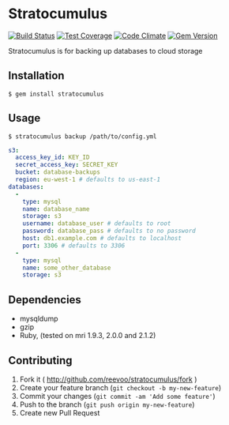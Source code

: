 # Stratocumulus
[![Build Status](https://travis-ci.org/reevoo/stratocumulus.svg?branch=master)](https://travis-ci.org/reevoo/stratocumulus)
[![Test Coverage](https://codeclimate.com/github/reevoo/stratocumulus/badges/coverage.svg)](https://codeclimate.com/github/reevoo/stratocumulus)
[![Code Climate](https://codeclimate.com/github/reevoo/stratocumulus/badges/gpa.svg)](https://codeclimate.com/github/reevoo/stratocumulus)
[![Gem Version](https://badge.fury.io/rb/stratocumulus.svg)](http://badge.fury.io/rb/stratocumulus)


Stratocumulus is for backing up databases to cloud storage

## Installation

    $ gem install stratocumulus

## Usage

    $ stratocumulus backup /path/to/config.yml
    
```YAML
s3:
  access_key_id: KEY_ID
  secret_access_key: SECRET_KEY
  bucket: database-backups
  region: eu-west-1 # defaults to us-east-1
databases:
  -
    type: mysql
    name: database_name
    storage: s3
    username: database_user # defaults to root
    password: database_pass # defaults to no password
    host: db1.example.com # defaults to localhost
    port: 3306 # defaults to 3306
  -
    type: mysql
    name: some_other_database
    storage: s3
```
## Dependencies

* mysqldump
* gzip
* Ruby, (tested on mri 1.9.3, 2.0.0 and 2.1.2)

## Contributing

1. Fork it ( http://github.com/reevoo/stratocumulus/fork )
2. Create your feature branch (`git checkout -b my-new-feature`)
3. Commit your changes (`git commit -am 'Add some feature'`)
4. Push to the branch (`git push origin my-new-feature`)
5. Create new Pull Request
